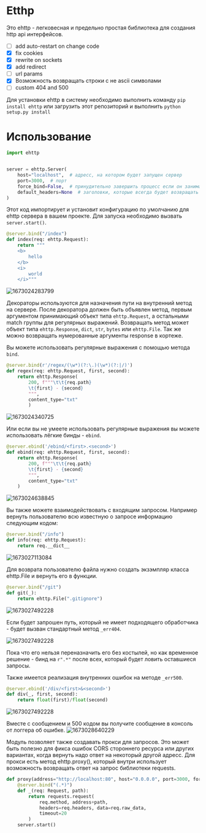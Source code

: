 # Etthp

Это ehttp - легковесная и предельно простая библиотека для создания http api интерфейсов.

- [ ] add auto-restart on change code
- [X] fix cookies
- [X] rewrite on sockets
- [X] add redirect
- [ ] url params
- [X] Возможность возвращать строки с не ascii символами
- [ ] custom 404 and 500

Для установки ehttp в систему необходимо выполнить команду `pip install ehttp` или загрузить этот репозиторий и выполнить `python setup.py install`

# Использование

```python
import ehttp


server = ehttp.Server(
    host="localhost",  # адресс, на котором будет запущен сервер
    port=3000,  # порт
    force_bind=False,  # принудительно завершить процесс если он занимает нужный порт
    default_headers=None  # заголовки, которые всегда будет возвращать сервер
)
```

Этот код импортирует и установит конфигурацию по умолчанию для ehttp сервера в вашем проекте.
Для запуска необходимо вызвать `server.start()`.

```python
@server.bind("/index")
def index(req: ehttp.Request):
    return """
    <b>
        hello
    </b> 
    <i>
        world
    </i>"""
```

![1673024283799](image/README/1673024283799.png)

Декораторы используются для назначения пути на внутренний метод на сервере.
После декоратора должен быть объявлен метод, первым аргументом принимающий объект типа `ehttp.Request`, а остальными matсh группы для регулярных выражений.
Возвращать метод может объект типа `ehttp.Response`, `dict`, `str`, `bytes` или `ehttp.File`. Так же можно возвращать нумерованные аргументы response в кортеже.

Вы можете использовать регулярные выражения с помощью метода `bind`.

```python
@server.bind(r'/regex/(\w*)(?:\.)(\w*)(?:|/)')
def regex(req: ehttp.Request, first, second):
    return ehttp.Response(
        200, f"""\t\t{req.path}
        \t{first} - {second}
        """,
        content_type="txt"
        )
```

![1673024340725](image/README/1673024340725.png)

Или если вы не умеете использовать регулярные выражения вы можете использовать лёгкие бинды - `ebind`.

```python
@server.ebind('/ebind/<first>.<second>')
def ebind(req: ehttp.Request, first, second):
    return ehttp.Response(
        200, f"""\t\t{req.path}
        \t{first} - {second}
        """,
        content_type="txt"
    )
```

![1673024638845](image/README/1673024638845.png)

Вы также можете взаимодействовать с входящим запросом. Например вернуть пользователю всю известную о запросе информацию следующим кодом:

```python
@server.bind("/info")
def info(req: ehttp.Request):
    return req.__dict__
```

![1673027113084](image/README/1673027113084.png)

Для возврата пользователю файла нужно создать экзэмпляр класса ehttp.File и вернуть его в функции.

```python
@server.bind("/git")
def git(_):
    return ehttp.File(".gitignore")
```

![1673027492228](image/README/1673027492228.png)

Если будет запрошен путь, который не имеет подходящего обработчика - будет вызван стандартный метод `_err404`.

![1673027492228](image/README/1673027986194.png)

Пока что его нельзя переназначить его без костылей, но как временное решение - бинд на `r".*"` после всех, который будет ловить оставшиеся запросы.

Также имеется реализация внутренних ошибок на методе `_err500`.

```python
@server.ebind('/div/<first>&<second>')
def div(_, first, second):
    return float(first)/float(second)
```

![1673027492228](image/README/1673028562753.png)

Вместе с сообщением и 500 кодом вы получите сообщение в консоль от логгера об ошибке.
![1673028640229](image/README/1673028640229.png)

Модуль позволяет также создавать прокси для запросов. Это может быть полезно для фикса ошибок CORS стороннего ресурса или других вариантах, когда вернуть надо ответ на некоторый другой адресс. Для прокси есть метод ehttp.proxy(), который внутри использует возможность возвращать ответ на запрос библиотеки requests.

```python
def proxy(address="http://localhost:80", host="0.0.0.0", port=3000, force_bind=False):
    @server.bind("(.*)")
    def _(req: Request, path):
        return requests.request(
            req.method, address+path,
            headers=req.headers, data=req.raw_data,
            timeout=20
        )
    server.start()
```
